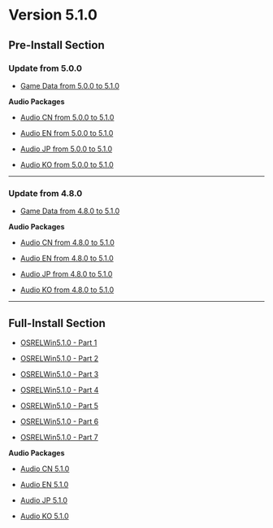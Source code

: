 # Version 5.1.0

## Pre-Install Section

### Update from 5.0.0

- [Game Data from 5.0.0 to 5.1.0](https://autopatchhk.yuanshen.com/client_app/update/hk4e_global/game_5.0.0_5.1.0_hdiff_YqcpfTRBIuOIwHrO.zip)

**Audio Packages**

- [Audio CN from 5.0.0 to 5.1.0](https://autopatchhk.yuanshen.com/client_app/update/hk4e_global/audio_zh-cn_5.0.0_5.1.0_hdiff_bktSOAPsrWSJHOII.zip)

- [Audio EN from 5.0.0 to 5.1.0](https://autopatchhk.yuanshen.com/client_app/update/hk4e_global/audio_en-us_5.0.0_5.1.0_hdiff_YFHqlJfMKPdxNJAj.zip)

- [Audio JP from 5.0.0 to 5.1.0](https://autopatchhk.yuanshen.com/client_app/update/hk4e_global/audio_ja-jp_5.0.0_5.1.0_hdiff_cSIWEmsNoqluMIrF.zip)

- [Audio KO from 5.0.0 to 5.1.0](https://autopatchhk.yuanshen.com/client_app/update/hk4e_global/audio_en-us_5.0.0_5.1.0_hdiff_jRxUUsOrikPdkOPL.zip)

----

### Update from 4.8.0

- [Game Data from 4.8.0 to 5.1.0](https://autopatchhk.yuanshen.com/client_app/update/hk4e_global/game_4.8.0_5.1.0_hdiff_GXYqlkIrnPhGxgBL.zip)

**Audio Packages**

- [Audio CN from 4.8.0 to 5.1.0](https://autopatchhk.yuanshen.com/client_app/update/hk4e_global/audio_zh-cn_4.8.0_5.1.0_hdiff_jTthnkzFifLoNpMG.zip)

- [Audio EN from 4.8.0 to 5.1.0](https://autopatchhk.yuanshen.com/client_app/update/hk4e_global/audio_en-us_4.8.0_5.1.0_hdiff_FxnkfCmaqJMtphJu.zip)

- [Audio JP from 4.8.0 to 5.1.0](https://autopatchhk.yuanshen.com/client_app/update/hk4e_global/audio_ja-jp_4.8.0_5.1.0_hdiff_SCCqvOQJFVpHQuqn.zip)

- [Audio KO from 4.8.0 to 5.1.0](https://autopatchhk.yuanshen.com/client_app/update/hk4e_global/audio_ko-kr_4.8.0_5.1.0_hdiff_xyLFEAxJPVfQIEdZ.zip)

----

## Full-Install Section

- [OSRELWin5.1.0 - Part 1](https://autopatchhk.yuanshen.com/client_app/download/pc_zip/20240927184459_CVopfb3tD4Zi3As6/GenshinImpact_5.1.0.zip.001)

- [OSRELWin5.1.0 - Part 2](https://autopatchhk.yuanshen.com/client_app/download/pc_zip/20240927184459_CVopfb3tD4Zi3As6/GenshinImpact_5.1.0.zip.002)

- [OSRELWin5.1.0 - Part 3](https://autopatchhk.yuanshen.com/client_app/download/pc_zip/20240927184459_CVopfb3tD4Zi3As6/GenshinImpact_5.1.0.zip.003)

- [OSRELWin5.1.0 - Part 4](https://autopatchhk.yuanshen.com/client_app/download/pc_zip/20240927184459_CVopfb3tD4Zi3As6/GenshinImpact_5.1.0.zip.004)

- [OSRELWin5.1.0 - Part 5](https://autopatchhk.yuanshen.com/client_app/download/pc_zip/20240927184459_CVopfb3tD4Zi3As6/GenshinImpact_5.1.0.zip.005)

- [OSRELWin5.1.0 - Part 6](https://autopatchhk.yuanshen.com/client_app/download/pc_zip/20240927184459_CVopfb3tD4Zi3As6/GenshinImpact_5.1.0.zip.006)

- [OSRELWin5.1.0 - Part 7](https://autopatchhk.yuanshen.com/client_app/download/pc_zip/20240927184459_CVopfb3tD4Zi3As6/GenshinImpact_5.1.0.zip.007)

**Audio Packages**

- [Audio CN 5.1.0](https://autopatchhk.yuanshen.com/client_app/download/pc_zip/20240927184459_CVopfb3tD4Zi3As6/Audio_Chinese_5.1.0.zip)

- [Audio EN 5.1.0](https://autopatchhk.yuanshen.com/client_app/download/pc_zip/20240927184459_CVopfb3tD4Zi3As6/Audio_English(US)_5.1.0.zip)

- [Audio JP 5.1.0](https://autopatchhk.yuanshen.com/client_app/download/pc_zip/20240927184459_CVopfb3tD4Zi3As6/Audio_Japanese_5.1.0.zip)

- [Audio KO 5.1.0](https://autopatchhk.yuanshen.com/client_app/download/pc_zip/20240927184459_CVopfb3tD4Zi3As6/Audio_Korean_5.1.0.zip)
